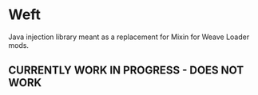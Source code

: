 # Weft
Java injection library meant as a replacement for Mixin for Weave Loader mods.

## CURRENTLY WORK IN PROGRESS - DOES NOT WORK

